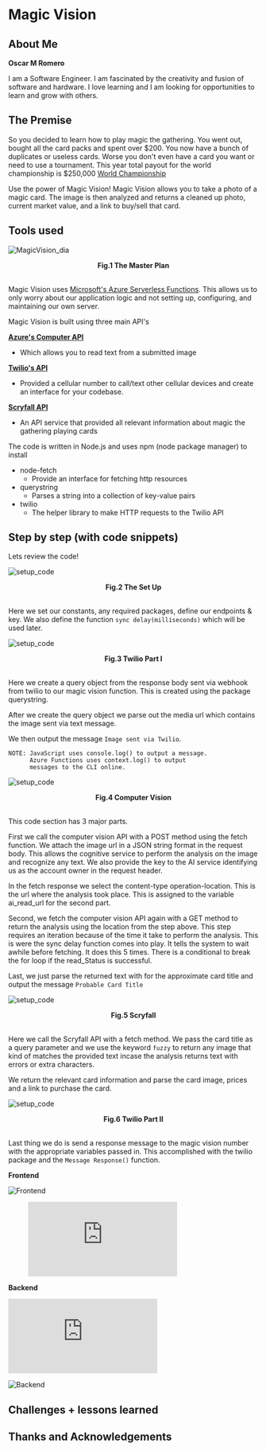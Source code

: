 # Magic Vision

## About Me
**Oscar M Romero**

I am a Software Engineer. I am fascinated by the creativity and fusion of software and hardware. I love learning and I am looking for opportunities to learn and grow with others.


## The Premise

So you decided to learn how to play magic the gathering. You went out, bought all the card packs and spent over $200. You now have a bunch of duplicates or useless cards. Worse you don't even have a card you want or need to use a tournament. This year total payout for the world championship is $250,000 [World Championship](https://magic.gg/news/magic-world-championship-xxvii-prize-payouts-and-appearance-fees)

Use the power of Magic Vision! Magic Vision allows you to take a photo of a magic card. The image is then analyzed and returns a cleaned up photo, current market value, and a link to buy/sell that card.

## Tools used

![MagicVision_dia](/project/images/MagicVision.png)<figcaption align = "center"><b>Fig.1 The Master Plan</b></figcaption><br>

Magic Vision uses [Microsoft's Azure Serverless Functions](https://docs.microsoft.com/en-us/azure/azure-functions/).
This allows us to only worry about our application logic and not setting up, configuring, and maintaining our own server.

Magic Vision is built using three main API's

**[Azure's Computer API](https://docs.microsoft.com/en-us/azure/cognitive-services/computer-vision/overview-ocr)**
- Which allows you to read text from a submitted image

**[Twilio's API](https://www.twilio.com/docs/usage/api)**
- Provided a cellular number to call/text other cellular devices and create an interface for your codebase.

**[Scryfall API](https://scryfall.com/docs/api)**
- An API service that provided all relevant information about magic the gathering playing cards

The code is written in Node.js and uses npm (node package manager) to install
- node-fetch
  - Provide an interface for fetching http resources
- querystring
  - Parses a string into a collection of key-value pairs
- twilio
  - The helper library to make HTTP requests to the Twilio API

## Step by step (with code snippets)
Lets review the code!

![setup_code](/project/images/carbon1.png)
<figcaption align = "center"><b>Fig.2 The Set Up</b></figcaption><br>

Here we set our constants, any required packages, define our endpoints & key. We also define the function `sync delay(milliseconds)` which will be used later.

![setup_code](/project/images/carbon2.png)
<figcaption align = "center"><b>Fig.3 Twilio Part I</b></figcaption><br>

Here we create a query object from the response body sent via webhook from twilio to our magic vision function. This is created using the package querystring.

After we create the query object we parse out the media url which contains the image sent via text message.

We then output the message `Image sent via Twilio`.

    NOTE: JavaScript uses console.log() to output a message.
          Azure Functions uses context.log() to output
          messages to the CLI online.

![setup_code](/project/images/carbon3.png)
<figcaption align = "center"><b>Fig.4 Computer Vision</b></figcaption><br>

This code section has 3 major parts.

First we call the computer vision API with a POST method using the fetch function. We attach the image url in a JSON string format in the request body. This allows the cognitive service to perform the analysis on the image and recognize any text. We also provide the key to the AI service identifying us as the account owner in the request header.

In the fetch response we select the content-type operation-location. This is the url where the analysis took place. This is assigned to the variable ai_read_url for the second part.

Second, we fetch the computer vision API again with a GET method to return the analysis using the location from the step above. This step requires an iteration because of the time it take to perform the analysis. This is were the sync delay function comes into play. It tells the system to wait awhile before fetching. It does this 5 times. There is a conditional to break the for loop if the read_Status is successful.

Last, we just parse the returned text with for the approximate card title and output the message `Probable Card Title`

![setup_code](/project/images/carbon4.png)
<figcaption align = "center"><b>Fig.5 Scryfall</b></figcaption><br>

Here we call the Scryfall API with a fetch method. We pass the card title as a query parameter and we use the keyword `fuzzy` to return any image that kind of matches the provided text incase the analysis returns text with errors or extra characters.

We return the relevant card information and parse the card image, prices and a link to purchase the card.

![setup_code](/project/images/carbon5.png)
<figcaption align = "center"><b>Fig.6 Twilio Part II</b></figcaption><br>

Last thing we do is send a response message to the magic vision number with the appropriate variables passed in. This accomplished with the twilio package and the `Message Response()` function.

**Frontend**

![Frontend](https://www.youtube.com/watch?v=Zrq0fxZiT0g&t=1s)


<figure class="video_container">
  <iframe src="https://www.youtube.com/embed/enMumwvLAug" frameborder="0" allowfullscreen="true"> </iframe>
</figure>


**Backend**

  <iframe src="https://www.youtube.com/watch?v=LvKEBEadM4w" frameborder="0" allowfullscreen="true"> </iframe>

![Backend]()

## Challenges + lessons learned

## Thanks and Acknowledgements
